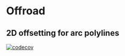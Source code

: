 # Offroad

## 2D offsetting for arc polylines


[![codecov](https://codecov.io/gh/radevgit/offroad/graph/badge.svg?token=34N49FRU78)](https://codecov.io/gh/radevgit/offroad)